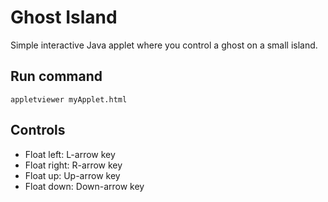 # Ghost Island

Simple interactive Java applet where you control a ghost on a small island.

## Run command

    appletviewer myApplet.html

## Controls

+ Float left: L-arrow key
+ Float right: R-arrow key
+ Float up: Up-arrow key
+ Float down: Down-arrow key